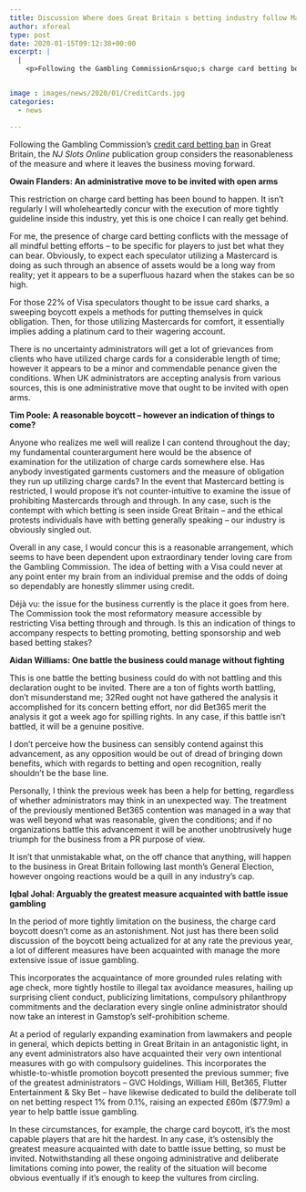 ```yaml
---
title: Discussion Where does Great Britain s betting industry follow Mastercard boycott
author: xforeal 
type: post
date: 2020-01-15T09:12:38+00:00
excerpt: |
  |
    <p>Following the Gambling Commission&rsquo;s charge card betting boycott in Great Britain, the NJ Slots Online article group ponders the decency of the measure and where it leaves the business moving forward</p>


image : images/news/2020/01/CreditCards.jpg
categories:
  - news

---
```

Following the Gambling Commission’s [credit card betting ban][1] in Great Britain, the _NJ Slots Online_ publication group considers the reasonableness of the measure and where it leaves the business moving forward.

**Owain Flanders: An administrative move to be invited with open arms**

This restriction on charge card betting has been bound to happen. It isn’t regularly I will wholeheartedly concur with the execution of more tightly guideline inside this industry, yet this is one choice I can really get behind.

For me, the presence of charge card betting conflicts with the message of all mindful betting efforts – to be specific for players to just bet what they can bear. Obviously, to expect each speculator utilizing a Mastercard is doing as such through an absence of assets would be a long way from reality; yet it appears to be a superfluous hazard when the stakes can be so high.

For those 22% of Visa speculators thought to be issue card sharks, a sweeping boycott expels a methods for putting themselves in quick obligation. Then, for those utilizing Mastercards for comfort, it essentially implies adding a platinum card to their wagering account.

There is no uncertainty administrators will get a lot of grievances from clients who have utilized charge cards for a considerable length of time; however it appears to be a minor and commendable penance given the conditions. When UK administrators are accepting analysis from various sources, this is one administrative move that ought to be invited with open arms.

**Tim Poole: A reasonable boycott – however an indication of things to come?**

Anyone who realizes me well will realize I can contend throughout the day; my fundamental counterargument here would be the absence of examination for the utilization of charge cards somewhere else. Has anybody investigated garments customers and the measure of obligation they run up utilizing charge cards? In the event that Mastercard betting is restricted, I would propose it’s not counter-intuitive to examine the issue of prohibiting Mastercards through and through. In any case, such is the contempt with which betting is seen inside Great Britain – and the ethical protests individuals have with betting generally speaking – our industry is obviously singled out.

Overall in any case, I would concur this is a reasonable arrangement, which seems to have been dependent upon extraordinary tender loving care from the Gambling Commission. The idea of betting with a Visa could never at any point enter my brain from an individual premise and the odds of doing so dependably are honestly slimmer using credit.

Déjà vu: the issue for the business currently is the place it goes from here. The Commission took the most reformatory measure accessible by restricting Visa betting through and through. Is this an indication of things to accompany respects to betting promoting, betting sponsorship and web based betting stakes?

**Aidan Williams: One battle the business could manage without fighting**

This is one battle the betting business could do with not battling and this declaration ought to be invited. There are a ton of fights worth battling, don’t misunderstand me; 32Red ought not have gathered the analysis it accomplished for its concern betting effort, nor did Bet365 merit the analysis it got a week ago for spilling rights. In any case, if this battle isn’t battled, it will be a genuine positive.

I don’t perceive how the business can sensibly contend against this advancement, as any opposition would be out of dread of bringing down benefits, which with regards to betting and open recognition, really shouldn’t be the base line.

Personally, I think the previous week has been a help for betting, regardless of whether administrators may think in an unexpected way. The treatment of the previously mentioned Bet365 contention was managed in a way that was well beyond what was reasonable, given the conditions; and if no organizations battle this advancement it will be another unobtrusively huge triumph for the business from a PR purpose of view.

It isn’t that unmistakable what, on the off chance that anything, will happen to the business in Great Britain following last month’s General Election, however ongoing reactions would be a quill in any industry’s cap.

**Iqbal Johal: Arguably the greatest measure acquainted with battle issue gambling**

In the period of more tightly limitation on the business, the charge card boycott doesn’t come as an astonishment. Not just has there been solid discussion of the boycott being actualized for at any rate the previous year, a lot of different measures have been acquainted with manage the more extensive issue of issue gambling.

This incorporates the acquaintance of more grounded rules relating with age check, more tightly hostile to illegal tax avoidance measures, hailing up surprising client conduct, publicizing limitations, compulsory philanthropy commitments and the declaration every single online administrator should now take an interest in Gamstop’s self-prohibition scheme.

At a period of regularly expanding examination from lawmakers and people in general, which depicts betting in Great Britain in an antagonistic light, in any event administrators also have acquainted their very own intentional measures with go with compulsory guidelines. This incorporates the whistle-to-whistle promotion boycott presented the previous summer; five of the greatest administrators – GVC Holdings, William Hill, Bet365, Flutter Entertainment & Sky Bet – have likewise dedicated to build the deliberate toll on net betting respect 1% from 0.1%, raising an expected £60m ($77.9m) a year to help battle issue gambling.

In these circumstances, for example, the charge card boycott, it’s the most capable players that are hit the hardest. In any case, it’s ostensibly the greatest measure acquainted with date to battle issue betting, so must be invited. Notwithstanding all these ongoing administrative and deliberate limitations coming into power, the reality of the situation will become obvious eventually if it’s enough to keep the vultures from circling.

 [1]: #